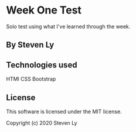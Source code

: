 # Week One Test
Solo test using what I've learned through the week.


## By Steven Ly


## Technologies used
HTMl
CSS
Bootstrap




## License
This software is licensed under the MIT license.

Copyright (c) 2020 Steven Ly